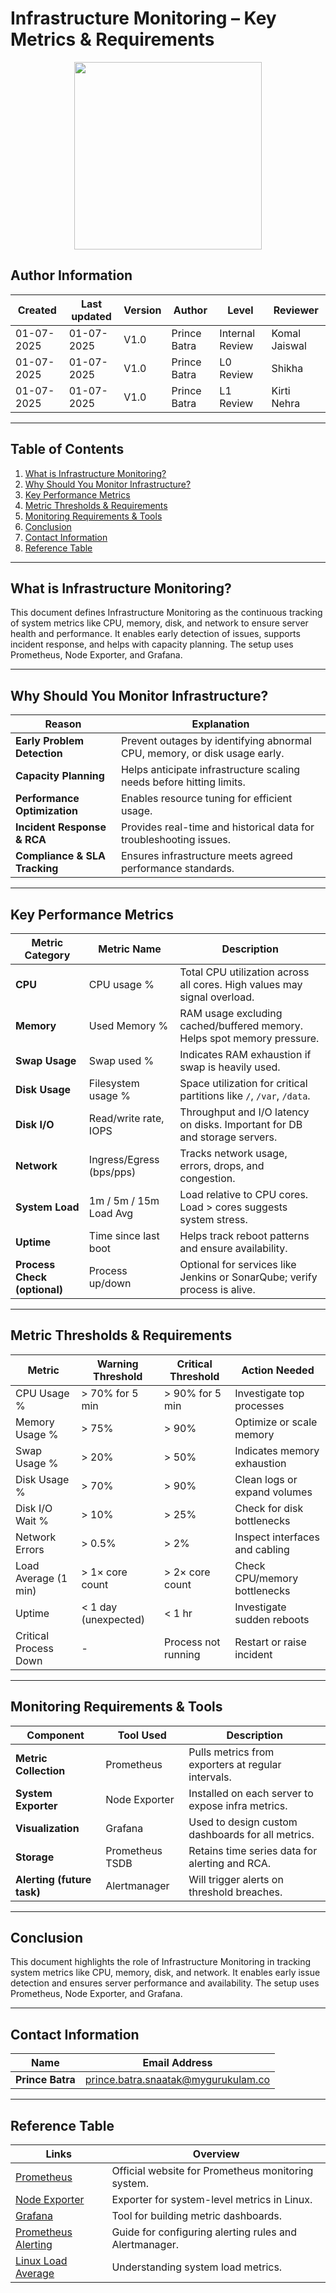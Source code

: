 # Infrastructure Monitoring – Key Metrics & Requirements

<p align="center">
  <img src="https://img.freepik.com/premium-vector/system-monitoring-icon_23785-2166.jpg?w=826" width="300"/>
</p>

## **Author Information**

| Created    | Last updated | Version | Author       | Level           | Reviewer         |
| ---------- | ------------ | ------- | ------------ | --------------- | ---------------- |
| 01-07-2025 | 01-07-2025   | V1.0    | Prince Batra | Internal Review | Komal Jaiswal |
| 01-07-2025 | 01-07-2025   | V1.0    | Prince Batra | L0 Review | Shikha |
| 01-07-2025 | 01-07-2025   | V1.0    | Prince Batra | L1 Review | Kirti Nehra |

---

## **Table of Contents**

1. [What is Infrastructure Monitoring?](#what-is-infrastructure-monitoring)
2. [Why Should You Monitor Infrastructure?](#why-should-you-monitor-infrastructure)
3. [Key Performance Metrics](#key-performance-metrics)
4. [Metric Thresholds & Requirements](#metric-thresholds--requirements)
5. [Monitoring Requirements & Tools](#monitoring-requirements--tools)
6. [Conclusion](#conclusion)
7. [Contact Information](#contact-information)
8. [Reference Table](#reference-table)

---

## What is Infrastructure Monitoring?

This document defines Infrastructure Monitoring as the continuous tracking of system metrics like CPU, memory, disk, and network to ensure server health and performance. It enables early detection of issues, supports incident response, and helps with capacity planning. The setup uses Prometheus, Node Exporter, and Grafana.

---

## Why Should You Monitor Infrastructure?

| Reason                        | Explanation                                                               |
| ----------------------------- | ------------------------------------------------------------------------- |
| **Early Problem Detection**   | Prevent outages by identifying abnormal CPU, memory, or disk usage early. |
| **Capacity Planning**         | Helps anticipate infrastructure scaling needs before hitting limits.      |
| **Performance Optimization**  | Enables resource tuning for efficient usage.                              |
| **Incident Response & RCA**   | Provides real-time and historical data for troubleshooting issues.        |
| **Compliance & SLA Tracking** | Ensures infrastructure meets agreed performance standards.                |

---

## Key Performance Metrics

| Metric Category              | Metric Name              | Description                                                                |
| ---------------------------- | ------------------------ | -------------------------------------------------------------------------- |
| **CPU**                      | CPU usage %              | Total CPU utilization across all cores. High values may signal overload.   |
| **Memory**                   | Used Memory %            | RAM usage excluding cached/buffered memory. Helps spot memory pressure.    |
| **Swap Usage**               | Swap used %              | Indicates RAM exhaustion if swap is heavily used.                          |
| **Disk Usage**               | Filesystem usage %       | Space utilization for critical partitions like `/`, `/var`, `/data`.       |
| **Disk I/O**                 | Read/write rate, IOPS    | Throughput and I/O latency on disks. Important for DB and storage servers. |
| **Network**                  | Ingress/Egress (bps/pps) | Tracks network usage, errors, drops, and congestion.                       |
| **System Load**              | 1m / 5m / 15m Load Avg   | Load relative to CPU cores. Load > cores suggests system stress.           |
| **Uptime**                   | Time since last boot     | Helps track reboot patterns and ensure availability.                       |
| **Process Check (optional)** | Process up/down          | Optional for services like Jenkins or SonarQube; verify process is alive.  |

---

## Metric Thresholds & Requirements

| Metric                | Warning Threshold    | Critical Threshold  | Action Needed                  |
| --------------------- | -------------------- | ------------------- | ------------------------------ |
| CPU Usage %           | > 70% for 5 min      | > 90% for 5 min     | Investigate top processes      |
| Memory Usage %        | > 75%                | > 90%               | Optimize or scale memory       |
| Swap Usage %          | > 20%                | > 50%               | Indicates memory exhaustion    |
| Disk Usage %          | > 70%                | > 90%               | Clean logs or expand volumes   |
| Disk I/O Wait %       | > 10%                | > 25%               | Check for disk bottlenecks     |
| Network Errors        | > 0.5%               | > 2%                | Inspect interfaces and cabling |
| Load Average (1 min)  | > 1× core count      | > 2× core count     | Check CPU/memory bottlenecks   |
| Uptime                | < 1 day (unexpected) | < 1 hr              | Investigate sudden reboots     |
| Critical Process Down | -                    | Process not running | Restart or raise incident      |

---

## Monitoring Requirements & Tools

| Component                  | Tool Used       | Description                                        |
| -------------------------- | --------------- | -------------------------------------------------- |
| **Metric Collection**      | Prometheus      | Pulls metrics from exporters at regular intervals. |
| **System Exporter**        | Node Exporter   | Installed on each server to expose infra metrics.  |
| **Visualization**          | Grafana         | Used to design custom dashboards for all metrics.  |
| **Storage**                | Prometheus TSDB | Retains time series data for alerting and RCA.     |
| **Alerting (future task)** | Alertmanager    | Will trigger alerts on threshold breaches.         |

---

## Conclusion

This document highlights the role of Infrastructure Monitoring in tracking system metrics like CPU, memory, disk, and network. It enables early issue detection and ensures server performance and availability. The setup uses Prometheus, Node Exporter, and Grafana.

---

## **Contact Information**

| **Name**         | **Email Address**                                                                 |
| ---------------- | --------------------------------------------------------------------------------- |
| **Prince Batra** | [prince.batra.snaatak@mygurukulam.co](mailto:prince.batra.snaatak@mygurukulam.co) |

---

## **Reference Table**

| **Links**                                                                        | **Overview**                                           |
| -------------------------------------------------------------------------------- | ------------------------------------------------------ |
| [Prometheus](https://prometheus.io)                                              | Official website for Prometheus monitoring system.     |
| [Node Exporter](https://github.com/prometheus/node_exporter)                     | Exporter for system-level metrics in Linux.            |
| [Grafana](https://grafana.com)                                                   | Tool for building metric dashboards.                   |
| [Prometheus Alerting](https://prometheus.io/docs/alerting/latest/alertmanager/)  | Guide for configuring alerting rules and Alertmanager. |
| [Linux Load Average](https://www.tecmint.com/understand-load-averages-in-linux/) | Understanding system load metrics.                     |
